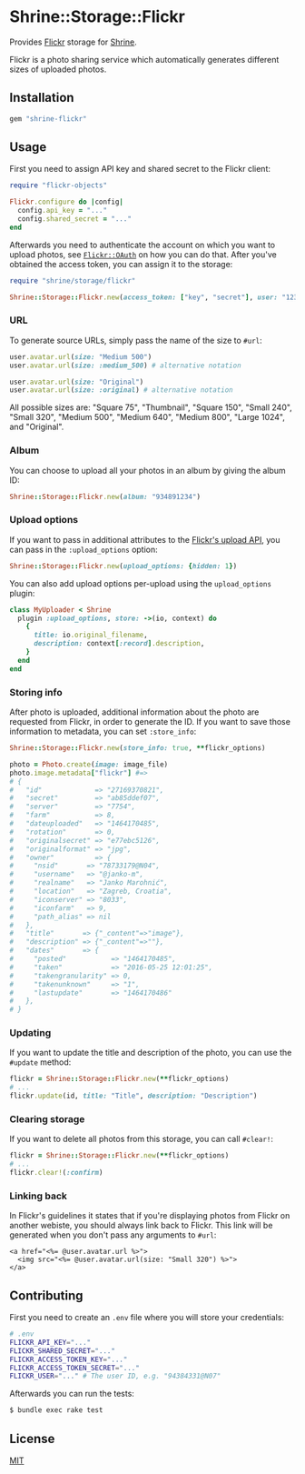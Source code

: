 # Shrine::Storage::Flickr

Provides [Flickr] storage for [Shrine].

Flickr is a photo sharing service which automatically generates different sizes
of uploaded photos.

## Installation

```ruby
gem "shrine-flickr"
```

## Usage

First you need to assign API key and shared secret to the Flickr client:

```rb
require "flickr-objects"

Flickr.configure do |config|
  config.api_key = "..."
  config.shared_secret = "..."
end
```

Afterwards you need to authenticate the account on which you want to upload
photos, see [`Flickr::OAuth`] on how you can do that. After you've obtained the
access token, you can assign it to the storage:

```rb
require "shrine/storage/flickr"

Shrine::Storage::Flickr.new(access_token: ["key", "secret"], user: "12345678@N01")
```

### URL

To generate source URLs, simply pass the name of the size to `#url`:

```rb
user.avatar.url(size: "Medium 500")
user.avatar.url(size: :medium_500) # alternative notation

user.avatar.url(size: "Original")
user.avatar.url(size: :original) # alternative notation
```

All possible sizes are: "Square 75", "Thumbnail", "Square 150", "Small 240",
"Small 320", "Medium 500", "Medium 640", "Medium 800", "Large 1024", and
"Original".

### Album

You can choose to upload all your photos in an album by giving the album ID:

```rb
Shrine::Storage::Flickr.new(album: "934891234")
```

### Upload options

If you want to pass in additional attributes to the [Flickr's upload API], you
can pass in the `:upload_options` option:

```rb
Shrine::Storage::Flickr.new(upload_options: {hidden: 1})
```

You can also add upload options per-upload using the `upload_options` plugin:

```rb
class MyUploader < Shrine
  plugin :upload_options, store: ->(io, context) do
    {
      title: io.original_filename,
      description: context[:record].description,
    }
  end
end
```

### Storing info

After photo is uploaded, additional information about the photo are requested
from Flickr, in order to generate the ID. If you want to save those information
to metadata, you can set `:store_info`:

```rb
Shrine::Storage::Flickr.new(store_info: true, **flickr_options)
```
```rb
photo = Photo.create(image: image_file)
photo.image.metadata["flickr"] #=>
# {
#   "id"             => "27169370821",
#   "secret"         => "ab85ddef07",
#   "server"         => "7754",
#   "farm"           => 8,
#   "dateuploaded"   => "1464170485",
#   "rotation"       => 0,
#   "originalsecret" => "e77ebc5126",
#   "originalformat" => "jpg",
#   "owner"          => {
#     "nsid"       => "78733179@N04",
#     "username"   => "@janko-m",
#     "realname"   => "Janko Marohnić",
#     "location"   => "Zagreb, Croatia",
#     "iconserver" => "8033",
#     "iconfarm"   => 9,
#     "path_alias" => nil
#   },
#   "title"       => {"_content"=>"image"},
#   "description" => {"_content"=>""},
#   "dates"       => {
#     "posted"           => "1464170485",
#     "taken"            => "2016-05-25 12:01:25",
#     "takengranularity" => 0,
#     "takenunknown"     => "1",
#     "lastupdate"       => "1464170486"
#   },
# }
```

### Updating

If you want to update the title and description of the photo, you can use the
`#update` method:

```rb
flickr = Shrine::Storage::Flickr.new(**flickr_options)
# ...
flickr.update(id, title: "Title", description: "Description")
```

### Clearing storage

If you want to delete all photos from this storage, you can call `#clear!`:

```rb
flickr = Shrine::Storage::Flickr.new(**flickr_options)
# ...
flickr.clear!(:confirm)
```

### Linking back

In Flickr's guidelines it states that if you're displaying photos from Flickr
on another webiste, you should always link back to Flickr. This link will be
generated when you don't pass any arguments to `#url`:

```erb
<a href="<%= @user.avatar.url %>">
  <img src="<%= @user.avatar.url(size: "Small 320") %>">
</a>
```

## Contributing

First you need to create an `.env` file where you will store your credentials:

```sh
# .env
FLICKR_API_KEY="..."
FLICKR_SHARED_SECRET="..."
FLICKR_ACCESS_TOKEN_KEY="..."
FLICKR_ACCESS_TOKEN_SECRET="..."
FLICKR_USER="..." # The user ID, e.g. "94384331@N07"
```

Afterwards you can run the tests:

```sh
$ bundle exec rake test
```

## License

[MIT](http://opensource.org/licenses/MIT)

[Flickr]: https://www.flickr.com/
[Shrine]: https://github.com/janko-m/shrine
[`Flickr::OAuth`]: http://www.rubydoc.info/github/janko-m/flickr-objects/master/Flickr/OAuth
[Flickr's upload API]: https://www.flickr.com/services/api/upload.api.html
